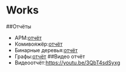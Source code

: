 # Works
##Отчёты
 - АРМ:[отчёт](https://github.com/drgon-dev/Works/blob/main/ARM(R)/%D0%90%D0%A0%D0%9C%20%D0%BA%D0%B0%D1%81%D1%81%D0%B8%D1%80%D0%B0.docx)
 - Комивояжёр:[отчёт](https://github.com/drgon-dev/Works/blob/main/comivoyajer/%D0%9A%D0%BE%D0%BC%D0%BC%D0%B8%D0%B2%D0%BE%D1%8F%D0%B6%D1%91%D1%80.docx)
 - Бинарные деревья:[отчёт](https://github.com/drgondev/Laboratorki/blob/main/%D0%94%D0%B5%D1%80%D0%B5%D0%B2%D1%8C%D1%8F/%D0%94%D0%B5%D1%80%D0%B5%D0%B2%D1%8C%D1%8F.docx)
 - Графы:[отчёт](https://github.com/drgon-dev/Laboratorki/blob/main/%D0%93%D1%80%D0%B0%D1%84%D1%8B/%D0%93%D1%80%D0%B0%D1%84%D1%8B.docx)
##Видео отчёт
 - Видеоотчёт:https://youtu.be/3QbT4sdSyxg
